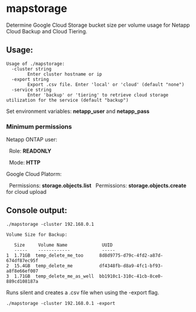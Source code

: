 # mapstorage

Determine Google Cloud Storage bucket size per volume usage for Netapp Cloud Backup and Cloud Tiering.

## Usage:
```
Usage of ./mapstorage:
  -cluster string
        Enter cluster hostname or ip
  -export string
        Export .csv file. Enter 'local' or 'cloud' (default "none")
  -service string
        Enter 'backup' or 'tiering' to retrieve cloud storage utilization for the service (default "backup")
```

Set environment variables: **netapp_user** and **netapp_pass**

### Minimum permissions

Netapp ONTAP user:

&nbsp; Role: **READONLY**

&nbsp; Mode: **HTTP**

Google Cloud Platorm:

&nbsp; Permissions: **storage.objects.list**
&nbsp; Permissions: **storage.objects.create** for cloud upload

## Console output:
```
./mapstorage -cluster 192.168.0.1

Volume Size for Backup:

   Size     Volume Name             UUID                                  
   -----    ------------            -----                                 
1  1.71GB  temp_delete_me_too      8d8d9775-d79c-4fd2-a87d-674df87ec95f  
2  15.4GB  temp_delete_me          df4348fb-d8a9-4fc1-bf93-a8f8e66ef007  
3  1.71GB  temp_delete_me_as_well  bb1910c1-310c-41cb-8ce0-889cd108187a
```

Runs silent and creates a .csv file when using the -export flag.

```
./mapstorage -cluster 192.168.0.1 -export
```